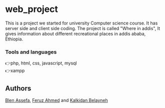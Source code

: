 # web_project
This is a project we started for university Computer science course. It has server side and client side coding.
The project is called "Where in addis", It gives information about different recreational places in addis ababa, Ethiopia.

### Tools and languages
👉php, html, css, javascript, mysql
<br/>
👉xampp 

## Authors
[Blen Assefa](http://github.com/blenassefa2), [Feruz Ahmed](https://github.com/Feruz2) and [Kalkidan Belayneh](https://github.com/kalikal1)
